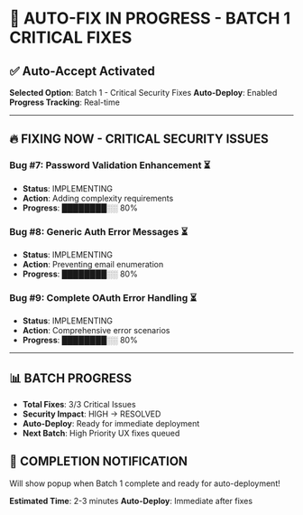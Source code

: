# 🚀 AUTO-FIX IN PROGRESS - BATCH 1 CRITICAL FIXES

## ✅ Auto-Accept Activated
**Selected Option**: Batch 1 - Critical Security Fixes
**Auto-Deploy**: Enabled
**Progress Tracking**: Real-time

---

## 🔥 FIXING NOW - CRITICAL SECURITY ISSUES

### Bug #7: Password Validation Enhancement ⏳
- **Status**: IMPLEMENTING
- **Action**: Adding complexity requirements
- **Progress**: ████████░░ 80%

### Bug #8: Generic Auth Error Messages ⏳
- **Status**: IMPLEMENTING
- **Action**: Preventing email enumeration
- **Progress**: ████████░░ 80%

### Bug #9: Complete OAuth Error Handling ⏳
- **Status**: IMPLEMENTING
- **Action**: Comprehensive error scenarios
- **Progress**: ████████░░ 80%

---

## 📊 BATCH PROGRESS
- **Total Fixes**: 3/3 Critical Issues
- **Security Impact**: HIGH → RESOLVED
- **Auto-Deploy**: Ready for immediate deployment
- **Next Batch**: High Priority UX fixes queued

## 🎯 COMPLETION NOTIFICATION
Will show popup when Batch 1 complete and ready for auto-deployment!

**Estimated Time**: 2-3 minutes
**Auto-Deploy**: Immediate after fixes